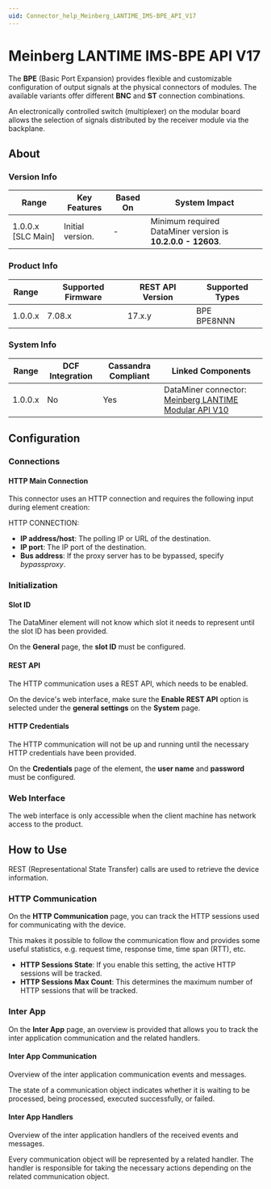 ```yaml
---
uid: Connector_help_Meinberg_LANTIME_IMS-BPE_API_V17
---
```


# Meinberg LANTIME IMS-BPE API V17

The **BPE** (Basic Port Expansion) provides flexible and customizable configuration of output signals at the physical connectors of modules. The available variants offer different **BNC** and **ST** connection combinations.

An electronically controlled switch (multiplexer) on the modular board allows the selection of signals distributed by the receiver module via the backplane.

## About

### Version Info

| Range | Key Features | Based On | System Impact |
|--|--|--|--|
| 1.0.0.x [SLC Main] | Initial version. | - | Minimum required DataMiner version is **10.2.0.0 - 12603**. |

### Product Info

| Range   | Supported Firmware | REST API Version | Supported Types |
|---------|--------------------|------------------|-----------------|
| 1.0.0.x | 7.08.x   | 17.x.y | BPE<br>BPE8NNN             |

### System Info

| Range | DCF Integration | Cassandra Compliant | Linked Components |
|--|--|--|--|
| 1.0.0.x | No | Yes | DataMiner connector: [Meinberg LANTIME Modular API V10](xref:Connector_help_Meinberg_LANTIME_Modular_API_V10) |

## Configuration

### Connections

#### HTTP Main Connection

This connector uses an HTTP connection and requires the following input during element creation:

HTTP CONNECTION:

- **IP address/host**: The polling IP or URL of the destination.
- **IP port**: The IP port of the destination.
- **Bus address**: If the proxy server has to be bypassed, specify *bypassproxy*.

### Initialization

#### Slot ID

The DataMiner element will not know which slot it needs to represent until the slot ID has been provided.

On the **General** page, the **slot ID** must be configured.

#### REST API

The HTTP communication uses a REST API, which needs to be enabled.

On the device's web interface, make sure the **Enable REST API** option is selected under the **general settings** on the **System** page.

#### HTTP Credentials

The HTTP communication will not be up and running until the necessary HTTP credentials have been provided.

On the **Credentials** page of the element, the **user name** and **password** must be configured.

### Web Interface

The web interface is only accessible when the client machine has network access to the product.

## How to Use

REST (Representational State Transfer) calls are used to retrieve the device information.

### HTTP Communication

On the **HTTP Communication** page, you can track the HTTP sessions used for communicating with the device.

This makes it possible to follow the communication flow and provides some useful statistics, e.g. request time, response time, time span (RTT), etc.

- **HTTP Sessions State**: If you enable this setting, the active HTTP sessions will be tracked.
- **HTTP Sessions Max Count**: This determines the maximum number of HTTP sessions that will be tracked.

### Inter App

On the **Inter App** page, an overview is provided that allows you to track the inter application communication and the related handlers.

#### Inter App Communication

Overview of the inter application communication events and messages.

The state of a communication object indicates whether it is waiting to be processed, being processed, executed successfully, or failed.

#### Inter App Handlers

Overview of the inter application handlers of the received events and messages.

Every communication object will be represented by a related handler. The handler is responsible for taking the necessary actions depending on the related communication object.

